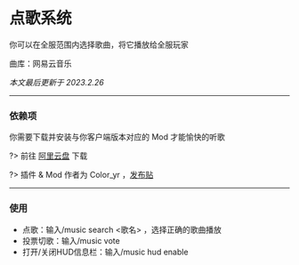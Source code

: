 # 点歌系统

你可以在全服范围内选择歌曲，将它播放给全服玩家

曲库：网易云音乐

*本文最后更新于 2023.2.26*

----------

### 依赖项

你需要下载并安装与你客户端版本对应的 Mod 才能愉快的听歌

?> 前往 [阿里云盘](https://www.aliyundrive.com/s/fKHnLh1N5nC/folder/628f5a18e108ef84cb934b6ca4301be905f1a653) 下载


?> 插件 & Mod 作者为 Color_yr ，[发布贴](https://www.mcbbs.net/thread-972589-1-1.html)

----------

### 使用

 - 点歌：输入/music search <歌名> ，选择正确的歌曲播放
 - 投票切歌：输入/music vote
 - 打开/关闭HUD信息栏：输入/music hud enable
